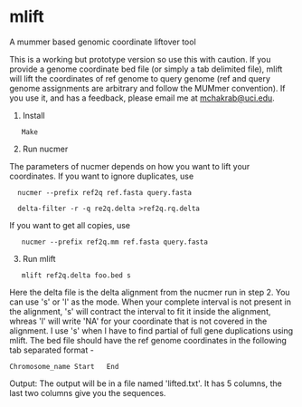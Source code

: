 # mlift 
A mummer based genomic coordinate liftover tool

This is a working but prototype version so use this with caution. If you provide a genome coordinate bed file (or simply a tab delimited file), mlift will lift the coordinates of ref genome to query genome (ref and query genome assignments are arbitrary and follow the MUMmer convention). If you use it, and has a feedback, please email me at mchakrab@uci.edu.

1. Install

 ```
	Make
 ```
2. Run nucmer

The parameters of nucmer depends on how you want to lift your coordinates. If you want to ignore duplicates, use 

  ```
	nucmer --prefix ref2q ref.fasta query.fasta

	delta-filter -r -q re2q.delta >ref2q.rq.delta
 ```
If you want to get all copies, use

 ```
	nucmer --prefix ref2q.mm ref.fasta query.fasta
 ```

3. Run mlift

 ```
	mlift ref2q.delta foo.bed s
 ```
Here the delta file is the delta alignment from the nucmer run in step 2. You can use 's' or 'l' as the mode. When your complete interval is not present in the alignment, 's' will contract the interval to fit it inside the alignment, whreas 'l' will write 'NA' for your coordinate that is not covered in the alignment. I use 's' when I have to find partial of full gene duplications using mlift. The bed file should have the ref genome coordinates in the following tab separated format -
	
	Chromosome_name	Start	End

Output: The output will be in a file named 'lifted.txt'. It has 5 columns, the last two columns give you the sequences.


